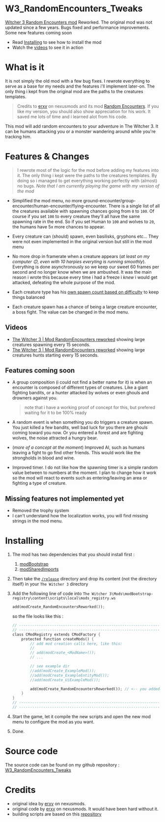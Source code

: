 # W3_RandomEncounters_Tweaks
[Witcher 3 Random Encounters mod](https://www.nexusmods.com/witcher3/mods/785?tab=description) Reworked. The original mod was not updated since a few years. Bugs fixed and performance improvements. Some new features coming soon

- Read [Installing](#installing) to see how to install the mod
- Watch the [videos](#videos) to see it in action

# What is it
It is not simply the old mod with a few bug fixes. I rewrote everything to serve as a base for my needs and the features i'll implement later-on. The only thing i kept from the original mod are the paths to the creatures templates.

> Credits to [erxv](https://www.nexusmods.com/witcher3/users/3812549) on nexusmods and its mod [Random Encounters](https://www.nexusmods.com/witcher3/mods/785). If you like my version, you should also show appreciation for his work. It saved me lots of time and i learned alot from his code.

This mod will add random encounters to your adventure in The Witcher 3. It can be humans attacking you or a monster wandering around while you're tracking him.

# Features & Changes
> I rewrote most of the logic for the mod before adding my features into it. The only thing i kept were the paths to the creatures templates. By doing so i managed to get everything working perfectly with (almost) no bugs. _Note that I am currently playing the game with my version of the mod_

- Simplified the mod menu, no more ground-encounter/group-encounter/human-encounter/flying-encounter. There is a single list of all the creatures available with spawning chances going from `0` to `100`. Of course if you set `100` to every creature they'll all have the same spawning rate in the end. So if you set Human to `100` and wolves to `20`, the humans have 5x more chances to appear.

- Every creature can (should) spawn, even basilisks, gryphons etc... They were not even implemented in the original version but still in the mod menu

- No more drop in framerate when a creature appears  (_at least on my computer 😊, even with 10 harpies everyting is running smoothly_). Everything is done asynchronously so we keep our sweet 60 frames per second and no longer know when we are ambushed. It was the main reason i wrote this because every time i had a freeze i _knew_ i would get attacked, defeating the whole purpose of the mod. 

- Each creature type has his [own spawn count based on difficulty](/src/templates.ws) to keep things balanced

- Each creature spawn has a chance of being a large creature encounter, a boss fight. The value can be changed in the mod menu.

## Videos

- [The Witcher 3 | Mod RandomEncounters reworked](https://www.youtube.com/watch?v=LR50xPzPtEs) showing large creatures spawning every 15 seconds.
- [The Witcher 3 | Mod RandomEncounters reworked](https://www.youtube.com/watch?v=w5X2bH3uIOw) showing large creatures hunts starting every 15 seconds.

## Features coming soon

- A group composition (i could not find a better name for it) is when an encounter is composed of different types of creatures. Like a giant fighting bandits, or a hunter attacked by wolves or even ghouls and drowners against you. 
  > note that i have a working proof of concept for this, but prefered waiting for it to be 100% ready

- A random event is when something you do triggers a creature spawn. You just killed a few bandits, well bad luck for you there are ghouls coming toward you now. Or you entered a forest and are fighting wolves, the noise attracted a hungry bear.

- (_more of a concept at the moment_) Improved AI, such as humans leaving a fight to go find other friends. This would work like the strongholds in blood and wine.

- Improved timer. I do not like how the spawning timer is a simple random value between to numbers at the moment. I plan to change how it work so the mod will react to events such as entering/leaving an area or fighting a type of creature.

## Missing features not implemented yet

- Removed the trophy system
- I can't understand how the localization works, you will find missing strings in the mod menu.

# Installing

1. The mod has two dependencies that you should install first :
    1. [modBootstrap](https://www.nexusmods.com/witcher3/mods/2109/?)
    2. [modSharedImports](https://www.nexusmods.com/witcher3/mods/2110/?)

2. Then take the [`/release`](/release) directory and drop its content (not the directory itself) in your `The Witcher 3` directory
3. Add the following line of code into `The Witcher 3\Mods\modBootstrap-registry\content\scripts\local\mods_registry.ws`
    ```rs
    add(modCreate_RandomEncountersReworked());
    ```
    so the file looks like this :
    ```rs
    // ----------------------------------------------------------------------------
    // ----------------------------------------------------------------------------
    class CModRegistry extends CModFactory {
        protected function createMods() {
            // add mod creation calls here, like this:
            //
            // add(modCreate_<ModName>());
            // ...

            // see example dir
            //add(modCreate_ExampleMod());
            //add(modCreate_ExampleEntityMod());
            //add(modCreate_UiExampleMod());

            add(modCreate_RandomEncountersReworked()); // <-- you added this line
        }
    }
    // ----------------------------------------------------------------------------
    // ----------------------------------------------------------------------------
    ```
4. Start the game, let it compile the new scripts and open the new mod menu to configure the mod as you want.
5. Done.

# Source code
The source code can be found on my github repository : [W3_RandomEncounters_Tweaks](https://github.com/Aelto/W3_RandomEncounters_Tweaks)

# Credits

- original idea by [erxv](https://www.nexusmods.com/witcher3/users/3812549) on nexusmods.
- original code by [erxv](https://www.nexusmods.com/witcher3/users/3812549) on nexusmods. It would have been hard without it.
- building scripts are based on this [repository](https://github.com/CikitosWitcher3Mods/Fatigue)